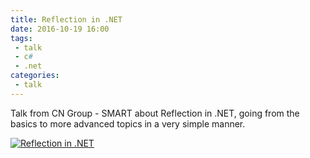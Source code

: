 ```yaml
---
title: Reflection in .NET
date: 2016-10-19 16:00
tags: 
 - talk
 - c#
 - .net
categories:
 - talk
---
```


Talk from CN Group - SMART about Reflection in .NET, going from the basics to more advanced topics in a very simple manner.

<!-- more -->

[![Reflection in .NET](http://img.youtube.com/vi/bIpJYa8578c/0.jpg)](https://www.youtube.com/watch?v=bIpJYa8578c "Reflection in .NET")